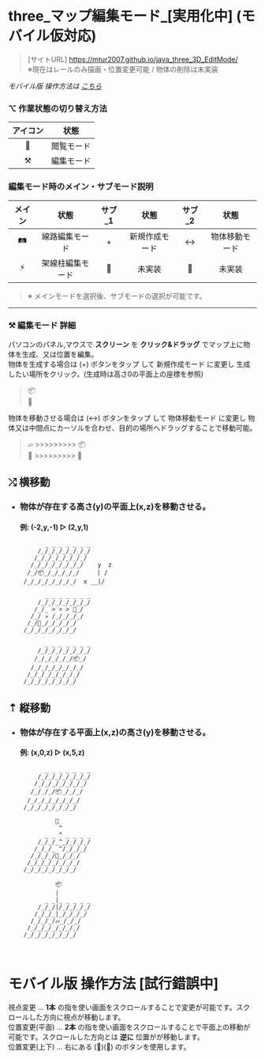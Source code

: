 # three_マップ編集モード_[実用化中] (モバイル仮対応)

>[サイトURL] https://mtur2007.github.io/java_three_3D_EditMode/<br>
※現在はレールのみ描画・位置変更可能 / 物体の削除は未実装

*モバイル版 操作方法は [こちら](#mobile)*

### ⌥ 作業状態の切り替え方法

| アイコン |  状態  |
|:------:|:------:|
| 🎦 |  閲覧モード |
| ⚒️  |  編集モード |

### 編集モード時のメイン・サブモード説明 

| メイン |  状態  | サブ_1 |  状態  | サブ_2 |  状態  |
|:------:|:------:|:------:|:------:|:------:|:------:|
| 🛤️ |  線路編集モード | + |  新規作成モード | ↔ |  物体移動モード |
| ⚡️  |  架線柱編集モード | 🚫 |  未実装 | 🚫 |  未実装 |

> ※ メインモードを選択後、サブモードの選択が可能です。


---

### ⚒️ 編集モード 詳細
パソコンのパネル,マウスで **スクリーン** を **クリック&ドラッグ** でマップ上に物体を生成、又は位置を編集。<br>
物体を生成する場合は (+) ボタンをタップ して 新規作成モード に変更し 生成したい場所をクリック。(生成時は高さ0の平面上の座標を参照)

> 📦<br>🔺

物体を移動させる場合は (↔) ボタンをタップ して 物体移動モード に変更し 物体又は中間点にカーソルを合わせ、目的の場所へドラッグすることで移動可能。<br>

>⏥ >>>>>>>>> 📦<br>🔺 >>>>>>>>> 🔺

## ⤮ 横移動
- ### 物体が存在する高さ(y)の平面上(x,z)を移動させる。

    #### 例: (-2,y,-1) ▷ (2,y,1)
    ```
           _ _ _ _ _ _ _
         /_/_/_/_/_/_/_/
        /_/_/_/_/_/_/_/
       /_/_/_/_/_/_/_/    y  z
      /_/📦_/_/_/_/_/     | /
     /_/_/_/_/_/_/_/  x __|/
    ```

    ```
           _ _ _ _ _ _ _
         /_/_/_/_/_/_/_/
        /_/_ > > > 🔺_/
       /_/ ↗︎ /_/_/_/_/
      /_/🔺_/_/_/_/_/
     /_/_/_/_/_/_/_/
    ```

    ```
           _ _ _ _ _ _ _
         /_/_/_/_/_/_/_/
        /_/_/_/_/_/📦_/
       /_/_/_/_/_/_/_/
      /_/_/_/_/_/_/_/ 
     /_/_/_/_/_/_/_/
    ```

## ⇡ 縦移動
- ### 物体が存在する平面上(x,z)の高さ(y)を移動させる。 

    #### 例: (x,0,z) ▷ (x,5,z)
    ```
           _ _ _ _ _ _ _
         /_/_/_/_/_/_/_/
        /_/_/_/_/_/_/_/
       /_/_/_/📦_/_/_/
      /_/_/_/_/_/_/_/
     /_/_/_/_/_/_/_/
    ```
    ```
              🔺
               ^
           _ _ ^ _ _ _ _
         /_/_/_^_/_/_/_/
        /_/_/_ ^/_/_/_/
       /_/_/_/🔺_/_/_/
      /_/_/_/_/_/_/_/
     /_/_/_/_/_/_/_/
    ```
    ```
              📦
              |
           _ _|_ _ _ _ _
         /_/_/|/_/_/_/_/
        /_/_/_|_/_/_/_/
       /_/_/_/⏥_/_/_/
      /_/_/_/_/_/_/_/
     /_/_/_/_/_/_/_/
    ```

<br>

<a id="mobile"></a>

# モバイル版 操作方法 [試行錯誤中]

視点変更 ... **1本** の指を使い画面をスクロールすることで変更が可能です。スクロールした方向に視点が移動します。<br>
位置変更(平面) ... **2本** の指を使い画面をスクロールすることで平面上の移動が可能です。スクロールした方向とは **逆に** 位置がが移動します。<br>
位置変更(上下) ... 右にある (🔺)(🔻) のボタンを使用します。